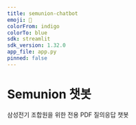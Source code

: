 ```yaml
---
title: semunion-chatbot
emoji: 🧠
colorFrom: indigo
colorTo: blue
sdk: streamlit
sdk_version: 1.32.0
app_file: app.py
pinned: false
---
```


# Semunion 챗봇
삼성전기 조합원을 위한 전용 PDF 질의응답 챗봇
